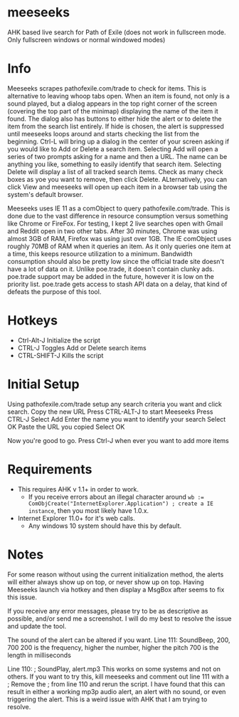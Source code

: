 # meeseeks
AHK based live search for Path of Exile
(does not work in fullscreen mode. Only fullscreen windows or normal windowed modes)

# Info
Meeseeks scrapes pathofexile.com/trade to check for items. This is alternative to leaving whoop tabs open. 
When an item is found, not only is a sound played, but a dialog appears in the top right corner of the screen (covering the top part of the minimap) displaying the name of the item it found. The dialog also has buttons to either hide the alert or to delete the item from the search list entirely. If hide is chosen, the alert is suppressed until meeseeks loops around and starts checking the list from the beginning. Ctrl-L will bring up a dialog in the center of your screen asking if you would like to Add or Delete a search item. Selecting Add will open a series of two prompts asking for a name and then a URL. The name can be anything you like, something to easily identify that search item. Selecting Delete will display a list of all tracked search items. Check as many check boxes as yoe you want to remove, then click Delete. ALternatively, you can click View and meeseeks will open up each item in a browser tab using the system's default browser.

Meeseeks uses IE 11 as a comObject to query pathofexile.com/trade. This is done due to the vast difference in resource consumption versus something like Chrome or FireFox. For testing, I kept 2 live searches open with Gmail and Reddit open in two other tabs. After 30 minutes, Chrome was using almost 3GB of RAM, Firefox was using just over 1GB. The IE comObject uses roughly 70MB of RAM when it queries an item. As it only queries one item at a time, this keeps resource utilization to a minimum. Bandwidth consumption should also be pretty low since the official trade site doesn't have a lot of data on it. Unlike poe.trade, it doesn't contain clunky ads. poe.trade support may be added in the future, however it is low on the priority list. poe.trade gets access to stash API data on a delay, that kind of defeats the purpose of this tool.

# Hotkeys
* Ctrl-Alt-J Initialize the script
* CTRL-J Toggles Add or Delete search items
* CTRL-SHIFT-J Kills the script

# Initial Setup
Using pathofexile.com/trade setup any search criteria you want and click search.
Copy the new URL
Press CTRL-ALT-J to start Meeseeks
Press CTRL-J
Select Add
Enter the name you want to identify your search
Select OK
Paste the URL you copied
Select OK

Now you're good to go. Press Ctrl-J when ever you want to add more items

# Requirements
* This requires AHK v 1.1+ in order to work. 
  * If you receive errors about an illegal character around `wb := ComObjCreate("InternetExplorer.Application") ; create a IE instance`, then you most likely have 1.0.x. 
* Internet Explorer 11.0+ for it's web calls.
  * Any windows 10 system should have this by default.
  
# Notes
For some reason without using the current initialization method, the alerts will either always show up on top, or never show up on top. Having Meeseeks launch via hotkey and then display a MsgBox after seems to fix this issue.

If you receive any error messages, please try to be as descriptive as possible, and/or send me a screenshot. I will do my best to resolve the issue and update the tool.

The sound of the alert can be altered if you want.
Line 111: SoundBeep, 200, 700
200 is the frequency, higher the number, higher the pitch
700 is the length in milliseconds

Line 110: ; SoundPlay, alert.mp3
This works on some systems and not on others. If you want to try this, kill meeseeks and comment out line 111 with a ;
Remove the ; from line 110 and rerun the script. I have found that this can result in either a working mp3p audio alert, an alert with no sound, or even triggering the alert. This is a weird issue with AHK that I am trying to resolve.

